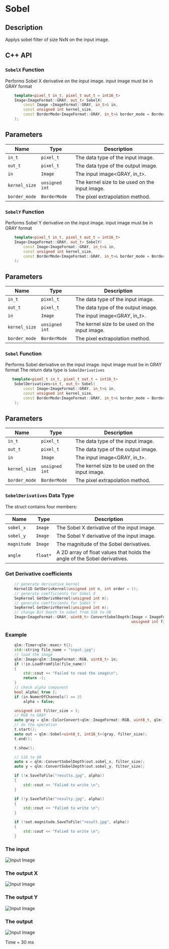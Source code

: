 # Sobel

## Description
Applys sobel filter of size NxN on the input image.

## C++ API

### `SobelX` Function
 Performs Sobel X derivative on the input image. input image must be in GRAY format

```c++
    template<pixel_t in_t, pixel_t out_t = int16_t>
	Image<ImageFormat::GRAY, out_t> SobelX(
		const Image <ImageFormat::GRAY, in_t>& in,
		const unsigned int kernel_size,
		const BorderMode<ImageFormat::GRAY, in_t>& border_mode = BorderMode<ImageFormat::GRAY, in_t>{}
	);
```
## Parameters

| Name           | Type           | Description                                                                                  |
|----------------|----------------|----------------------------------------------------------------------------------------------|
| `in_t`         | `pixel_t`      | The data type of the input image.                                                            |
| `out_t`        | `pixel_t`      | The data type of the output image.                                                           |
| `in`           | `Image`        | The input image<GRAY, in_t>.                                                                 |
| `kernel_size`  | `unsigned int` | The kernel size to be used on the input image.                                               |
| `border_mode`  | `BorderMode` | The pixel extrapolation method.                                                              |


### `SobelY` Function
 Performs Sobel Y derivative on the input image. input image must be in GRAY format

```c++
    template<pixel_t in_t, pixel_t out_t = int16_t>
	Image<ImageFormat::GRAY, out_t> SobelY(
		const Image<ImageFormat::GRAY, in_t>& in,
		const unsigned int kernel_size,
		const BorderMode<ImageFormat::GRAY, in_t>& border_mode = BorderMode<ImageFormat::GRAY, in_t>{}
	);
```
## Parameters

| Name           | Type           | Description                                                                                  |
|----------------|----------------|----------------------------------------------------------------------------------------------|
| `in_t`         | `pixel_t`      | The data type of the input image.                                                            |
| `out_t`        | `pixel_t`      | The data type of the output image.                                                           |
| `in`           | `Image`        | The input image<GRAY, in_t>.                                                                 |
| `kernel_size`  | `unsigned int` | The kernel size to be used on the input image.                                               |
| `border_mode`  | `BorderMode` | The pixel extrapolation method.                                                              |


### `Sobel` Function
 Performs Sobel derivative on the input image. input image must be in GRAY format
 The return data type is `SobelDerivatives`

```c++
   template<pixel_t in_t, pixel_t out_t = int16_t>
	SobelDerivatives<in_t, out_t> Sobel(
		const Image<ImageFormat::GRAY, in_t>& in,
		const unsigned int kernel_size,
		const BorderMode<ImageFormat::GRAY, in_t>& border_mode = BorderMode<ImageFormat::GRAY, in_t>{}
	);
```
## Parameters

| Name           | Type           | Description                                                                                  |
|----------------|----------------|----------------------------------------------------------------------------------------------|
| `in_t`         | `pixel_t`      | The data type of the input image.                                                            |
| `out_t`        | `pixel_t`      | The data type of the output image.                                                           |
| `in`           | `Image`        | The input image<GRAY, in_t>.                                                                 |
| `kernel_size`  | `unsigned int` | The kernel size to be used on the input image.                                               |
| `border_mode`  | `BorderMode` | The pixel extrapolation method.                                                              |


### ``SobelDerivatives`` Data Type
The  struct  contains four members:

| Name           | Type         | Description                                                                                  |
|----------------|--------------|----------------------------------------------------------------------------------------------|
| `sobel_x`      | `Image`      | The Sobel X derivative of the input image.                                                   |
| `sobel_y`      | `Image`      | The Sobel Y derivative of the input image.                                                   |
| `magnitude`    | `Image`      | The magnitude of the Sobel derivatives.                                                      |
| `angle`        | `float*`     | A 2D array of float values that holds the angle of the Sobel derivatives.                    |
 

### Get Derivative coefficients

```c++
    // generate derivative kernel
	Kernel1D GetDerivKernel(unsigned int n, int order = 1);
	// generate coefficients for Sobel X
	SepKernel GetDerivXKernel(unsigned int n);
	// generate coefficients for Sobel Y
	SepKernel GetDerivYKernel(unsigned int n);
	// change Bit Depth to sobel from S16 to U8
	Image<ImageFormat::GRAY, uint8_t> ConvertSobelDepth(Image < ImageFormat::GRAY, int16_t>& in,
	                                                    unsigned int filter_size);
```
### Example
```c++
    qlm::Timer<qlm::msec> t{};
	std::string file_name = "input.jpg";
	// load the image
	qlm::Image<qlm::ImageFormat::RGB, uint8_t> in;
	if (!in.LoadFromFile(file_name))
	{
		std::cout << "Failed to read the image\n";
		return -1;
	}
	// check alpha component
	bool alpha{ true };
	if (in.NumerOfChannels() == 3)
		alpha = false;

	unsigned int filter_size = 3;
	// RGB to GRAY
	auto gray = qlm::ColorConvert<qlm::ImageFormat::RGB, uint8_t, qlm::ImageFormat::GRAY, uint8_t>(in);
	// do the operation
	t.start();
	auto out = qlm::Sobel<uint8_t, int16_t>(gray, filter_size);
	t.end();

	t.show();

	// S16 to U8
	auto x = qlm::ConvertSobelDepth(out.sobel_x, filter_size);
	auto y = qlm::ConvertSobelDepth(out.sobel_y, filter_size);

	if (!x.SaveToFile("resultx.jpg", alpha))
	{
		std::cout << "Falied to write \n";
	}

	if (!y.SaveToFile("resulty.jpg", alpha))
	{
		std::cout << "Falied to write \n";
	}

	if (!out.magnitude.SaveToFile("result.jpg", alpha))
	{
		std::cout << "Falied to write \n";
	}
```

### The input
![Input Image](input.jpg)
### The output X
![Input Image](resultx.jpg)
### The output Y
![Input Image](resulty.jpg)
### The output
![Input Image](result.jpg)

Time = 30 ms

